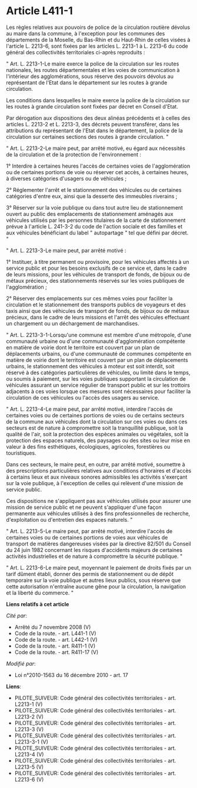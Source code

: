 # Article L411-1

Les règles relatives aux pouvoirs de police de la circulation routière dévolus au maire dans la commune, à l'exception pour
les communes des départements de la Moselle, du Bas-Rhin et du Haut-Rhin de celles visées à l'article L. 2213-6, sont fixées
par les articles L. 2213-1 à L. 2213-6 du code général des collectivités territoriales ci-après reproduits : 

" Art. L. 2213-1-Le maire exerce la police de la circulation sur les routes nationales, les routes départementales et les
voies de communication à l'intérieur des agglomérations, sous réserve des pouvoirs dévolus au représentant de l'Etat dans le
département sur les routes à grande circulation. 

Les conditions dans lesquelles le maire exerce la police de la circulation sur les routes à grande circulation sont fixées
par décret en Conseil d'Etat. 

Par dérogation aux dispositions des deux alinéas précédents et à celles des articles L. 2213-2 et L. 2213-3, des décrets
peuvent transférer, dans les attributions du représentant de l'Etat dans le département, la police de la circulation sur
certaines sections des routes à grande circulation. " 

" Art. L. 2213-2-Le maire peut, par arrêté motivé, eu égard aux nécessités de la circulation et de la protection de
l'environnement : 

1° Interdire à certaines heures l'accès de certaines voies de l'agglomération ou de certaines portions de voie ou réserver
cet accès, à certaines heures, à diverses catégories d'usagers ou de véhicules ; 

2° Réglementer l'arrêt et le stationnement des véhicules ou de certaines catégories d'entre eux, ainsi que la desserte des
immeubles riverains ; 

3° Réserver sur la voie publique ou dans tout autre lieu de stationnement ouvert au public des emplacements de stationnement
aménagés aux véhicules utilisés par les personnes titulaires de la carte de stationnement prévue à l'article L. 241-3-2 du
code de l'action sociale et des familles et aux véhicules bénéficiant du label " autopartage " tel que défini par décret. " 

" Art. L. 2213-3-Le maire peut, par arrêté motivé : 

1° Instituer, à titre permanent ou provisoire, pour les véhicules affectés à un service public et pour les besoins exclusifs
de ce service et, dans le cadre de leurs missions, pour les véhicules de transport de fonds, de bijoux ou de métaux précieux,
des stationnements réservés sur les voies publiques de l'agglomération ; 

2° Réserver des emplacements sur ces mêmes voies pour faciliter la circulation et le stationnement des transports publics de
voyageurs et des taxis ainsi que des véhicules de transport de fonds, de bijoux ou de métaux précieux, dans le cadre de leurs
missions et l'arrêt des véhicules effectuant un chargement ou un déchargement de marchandises. 

" Art. L. 2213-3-1-Lorsqu'une commune est membre d'une métropole, d'une communauté urbaine ou d'une communauté
d'agglomération compétente en matière de voirie dont le territoire est couvert par un plan de déplacements urbains, ou d'une
communauté de communes compétente en matière de voirie dont le territoire est couvert par un plan de déplacements urbains, le
stationnement des véhicules à moteur est soit interdit, soit réservé à des catégories particulières de véhicules, ou limité
dans le temps, ou soumis à paiement, sur les voies publiques supportant la circulation de véhicules assurant un service
régulier de transport public et sur les trottoirs adjacents à ces voies lorsque ces mesures sont nécessaires pour faciliter
la circulation de ces véhicules ou l'accès des usagers au service. 

" Art. L. 2213-4-Le maire peut, par arrêté motivé, interdire l'accès de certaines voies ou de certaines portions de voies ou
de certains secteurs de la commune aux véhicules dont la circulation sur ces voies ou dans ces secteurs est de nature à
compromettre soit la tranquillité publique, soit la qualité de l'air, soit la protection des espèces animales ou végétales,
soit la protection des espaces naturels, des paysages ou des sites ou leur mise en valeur à des fins esthétiques,
écologiques, agricoles, forestières ou touristiques. 

Dans ces secteurs, le maire peut, en outre, par arrêté motivé, soumettre à des prescriptions particulières relatives aux
conditions d'horaires et d'accès à certains lieux et aux niveaux sonores admissibles les activités s'exerçant sur la voie
publique, à l'exception de celles qui relèvent d'une mission de service public. 

Ces dispositions ne s'appliquent pas aux véhicules utilisés pour assurer une mission de service public et ne peuvent
s'appliquer d'une façon permanente aux véhicules utilisés à des fins professionnelles de recherche, d'exploitation ou
d'entretien des espaces naturels. " 

" Art. L. 2213-5-Le maire peut, par arrêté motivé, interdire l'accès de certaines voies ou de certaines portions de voies aux
véhicules de transport de matières dangereuses visées par la directive 82/501 du Conseil du 24 juin 1982 concernant les
risques d'accidents majeurs de certaines activités industrielles et de nature à compromettre la sécurité publique. " 

" Art. L. 2213-6-Le maire peut, moyennant le paiement de droits fixés par un tarif dûment établi, donner des permis de
stationnement ou de dépôt temporaire sur la voie publique et autres lieux publics, sous réserve que cette autorisation
n'entraîne aucune gêne pour la circulation, la navigation et la liberté du commerce. "

**Liens relatifs à cet article**

_Cité par_:

  - Arrêté du 7 novembre 2008 (V)
  - Code de la route. - art. L441-1 (V)
  - Code de la route. - art. L442-1 (V)
  - Code de la route. - art. R411-1 (V)
  - Code de la route. - art. R411-17 (V)

_Modifié par_:

  - Loi n°2010-1563 du 16 décembre 2010 - art. 17

**Liens**:

  - PILOTE_SUIVEUR: Code général des collectivités territoriales - art. L2213-1 (V)
  - PILOTE_SUIVEUR: Code général des collectivités territoriales - art. L2213-2 (V)
  - PILOTE_SUIVEUR: Code général des collectivités territoriales - art. L2213-3 (V)
  - PILOTE_SUIVEUR: Code général des collectivités territoriales - art. L2213-3-1 (V)
  - PILOTE_SUIVEUR: Code général des collectivités territoriales - art. L2213-4 (V)
  - PILOTE_SUIVEUR: Code général des collectivités territoriales - art. L2213-5 (V)
  - PILOTE_SUIVEUR: Code général des collectivités territoriales - art. L2213-6 (V)
